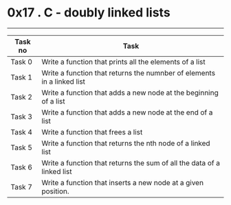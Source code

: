 # 0x17 . C - doubly linked lists
---
|Task no |Task	|
|--------|------|
|Task 0  |Write a function that prints all the elements of a list|
|Task 1  |Write a function that returns the numnber of elements in a linked list|
|Task 2  |Write a function that adds a new node at the beginning of a list|
|Task 3  |Write a function that adds a new node at the end of a list|
|Task 4  |Write a function that frees a list|
|Task 5  |Write a function that returns the nth node of a linked list|
|Task 6  |Write a function that returns the sum of all the data of a linked list|
|Task 7  |Write a function that inserts a new node at a given position.|

